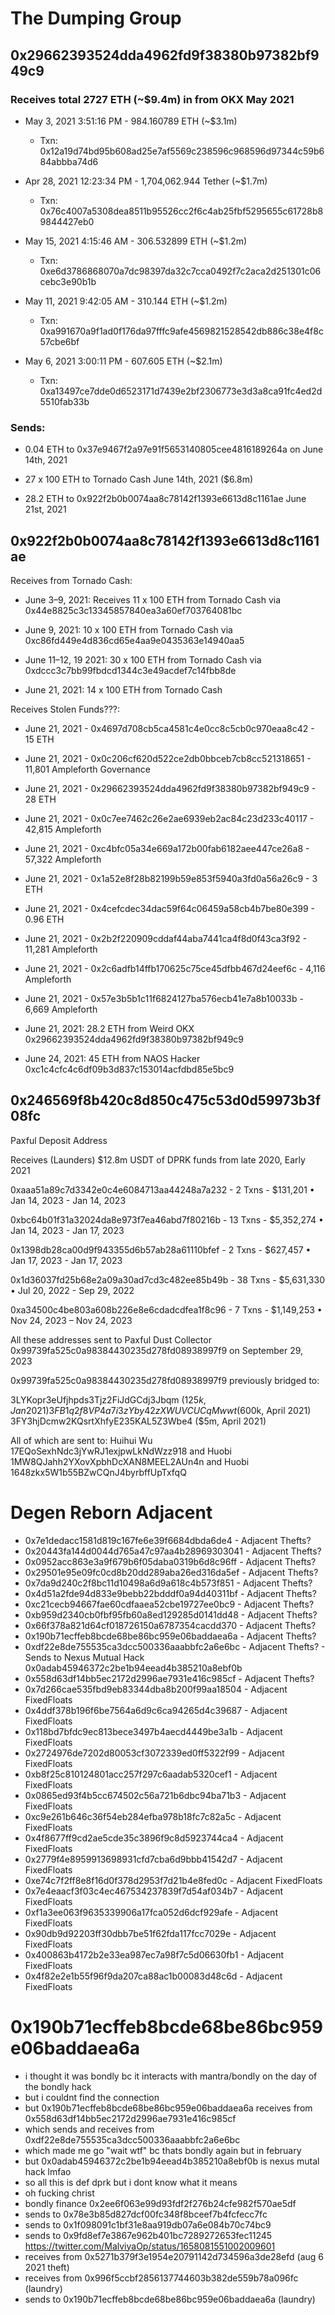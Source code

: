 # The Dumping Group

## 0x29662393524dda4962fd9f38380b97382bf949c9

### Receives total 2727 ETH (~$9.4m) in from OKX May 2021

- May 3, 2021 3:51:16 PM - 984.160789 ETH (~$3.1m)

    - Txn: 0x12a19d74bd95b608ad25e7af5569c238596c968596d97344c59b684abbba74d6

- Apr 28, 2021 12:23:34 PM - 1,704,062.944 Tether (~$1.7m)

    - Txn: 0x76c4007a5308dea8511b95526cc2f6c4ab25fbf5295655c61728b89844427eb0

- May 15, 2021 4:15:46 AM - 306.532899 ETH (~$1.2m)

    - Txn: 0xe6d3786868070a7dc98397da32c7cca0492f7c2aca2d251301c06cebc3e90b1b

- May 11, 2021 9:42:05 AM - 310.144 ETH (~$1.2m)

    - Txn: 0xa991670a9f1ad0f176da97fffc9afe4569821528542db886c38e4f8c57cbe6bf

- May 6, 2021 3:00:11 PM - 607.605 ETH (~$2.1m)

    - Txn: 0xa13497ce7dde0d6523171d7439e2bf2306773e3d3a8ca91fc4ed2d5510fab33b

### Sends:

- 0.04 ETH to 0x37e9467f2a97e91f5653140805cee4816189264a on June 14th, 2021

- 27 x 100 ETH to Tornado Cash June 14th, 2021 ($6.8m)

- 28.2 ETH to 0x922f2b0b0074aa8c78142f1393e6613d8c1161ae June 21st, 2021



## 0x922f2b0b0074aa8c78142f1393e6613d8c1161ae

Receives from Tornado Cash:

- June 3–9, 2021: Receives 11 x 100 ETH from Tornado Cash via 0x44e8825c3c13345857840ea3a60ef703764081bc

- June 9, 2021: 10 x 100 ETH from Tornado Cash via 0xc86fd449e4d836cd65e4aa9e0435363e14940aa5

- June 11–12, 19 2021: 30 x 100 ETH from Tornado Cash via 0xdccc3c7bb99fbdcd1344c3e49acdef7c14fbb8de

- June 21, 2021: 14 x 100 ETH from Tornado Cash 
 
Receives Stolen Funds???:

- June 21, 2021 - 0x4697d708cb5ca4581c4e0cc8c5cb0c970eaa8c42 - 15 ETH
- June 21, 2021 - 0x0c206cf620d522ce2db0bbceb7cb8cc521318651 - 11,801 Ampleforth Governance
- June 21, 2021 - 0x29662393524dda4962fd9f38380b97382bf949c9 - 28 ETH
- June 21, 2021 - 0x0c7ee7462c26e2ae6939eb2ac84c23d233c40117 - 42,815 Ampleforth
- June 21, 2021 - 0xc4bfc05a34e669a172b00fab6182aee447ce26a8 - 57,322 Ampleforth
- June 21, 2021 - 0x1a52e8f28b82199b59e853f5940a3fd0a56a26c9 - 3 ETH
- June 21, 2021 - 0x4cefcdec34dac59f64c06459a58cb4b7be80e399 - 0.96 ETH
- June 21, 2021 - 0x2b2f220909cddaf44aba7441ca4f8d0f43ca3f92 - 11,281 Ampleforth
- June 21, 2021 - 0x2c6adfb14ffb170625c75ce45dfbb467d24eef6c - 4,116 Ampleforth
- June 21, 2021 - 0x57e3b5b1c11f6824127ba576ecb41e7a8b10033b - 6,669 Ampleforth

- June 21, 2021: 28.2 ETH from Weird OKX 0x29662393524dda4962fd9f38380b97382bf949c9

- June 24, 2021: 45 ETH from NAOS Hacker 0xc1c4cfc4c6df09b3d837c153014acfdbd85e5bc9



## 0x246569f8b420c8d850c475c53d0d59973b3f08fc

Paxful Deposit Address

Receives (Launders) $12.8m USDT of DPRK funds from late 2020, Early 2021

0xaaa51a89c7d3342e0c4e6084713aa44248a7a232 - 2 Txns - $131,201 • Jan 14, 2023 - Jan 14, 2023

0xbc64b01f31a32024da8e973f7ea46abd7f80216b - 13 Txns - $5,352,274 • Jan 14, 2023 - Jan 17, 2023

0x1398db28ca00d9f943355d6b57ab28a61110bfef - 2 Txns - $627,457 • Jan 17, 2023 - Jan 17, 2023

0x1d36037fd25b68e2a09a30ad7cd3c482ee85b49b - 38 Txns - $5,631,330 • Jul 20, 2022 - Sep 29, 2022

0xa34500c4be803a608b226e8e6cdadcdfea1f8c96 - 7 Txns - $1,149,253 • Nov 24, 2023 – Nov 24, 2023

All these addresses sent to Paxful Dust Collector 0x99739fa525c0a98384430235d278fd08938997f9 on September 29, 2023

0x99739fa525c0a98384430235d278fd08938997f9 previously bridged to:

3LYKopr3eUfjhpds3Tjz2FiJdGCdj3Jbqm ($125k, Jan 2021)
3FB1q2f8VP4a7i3zYby42zXWUVCUCqMwwt ($600k, April 2021)
3FY3hjDcmw2KQsrtXhfyE235KAL5Z3Wbe4 ($5m, April 2021)

All of which are sent to: 
Huihui Wu 17EQoSexhNdc3jYwRJ1exjpwLkNdWzz918
and Huobi 1MW8QJahh2YXovXpbhDcXAN8MEEL2AUn4n
and Huobi 1648zkx5W1b55BZwCQnJ4byrbffUpTxfqQ





# Degen Reborn Adjacent

- 0x7e1dedacc1581d819c167fe6e39f6684dbda6de4 - Adjacent Thefts?
- 0x20443fa144d0044d765a47c97aa4b28969303041 - Adjacent Thefts?
- 0x0952acc863e3a9f679b6f05daba0319b6d8c96ff - Adjacent Thefts?
- 0x29501e95e09fc0cd8b20dd289aba26ed316da5ef - Adjacent Thefts?
- 0x7da9d240c2f8bc11d10498a6d9a618c4b573f851 - Adjacent Thefts?
- 0x4d51a2fde94d833e9bebb22bdddf0a94d40311bf - Adjacent Thefts?
- 0xc21cecb94667fae60cdfaaea52cbe19727ee0bc9 - Adjacent Thefts?
- 0xb959d2340cb0fbf95fb60a8ed129285d0141dd48 - Adjacent Thefts?
- 0x66f378a821d64cf018726150a6787354cacdd370 - Adjacent Thefts?
- 0x190b71ecffeb8bcde68be86bc959e06baddaea6a - Adjacent Thefts?
- 0xdf22e8de755535ca3dcc500336aaabbfc2a6e6bc - Adjacent Thefts? - Sends to Nexus Mutual Hack 0x0adab45946372c2be1b94eead4b385210a8ebf0b
- 0x558d63df14bb5ec2172d2996ae7931e416c985cf - Adjacent Thefts?
- 0x7d266cae535fbd9eb83344dba8b200f99aa18504 - Adjacent FixedFloats
- 0x4ddf378b196f6be7564a6d9c6ca94265d4c39687 - Adjacent FixedFloats
- 0x118bd7bfdc9ec813bece3497b4aecd4449be3a1b - Adjacent FixedFloats
- 0x2724976de7202d80053cf3072339ed0ff5322f99 - Adjacent FixedFloats
- 0xb8f25c810124801acc257f297c6aadab5320cef1 - Adjacent FixedFloats
- 0x0865ed93f4b5cc674502c56a721b6dbc94ba71b3 - Adjacent FixedFloats
- 0xc9e261b646c36f54eb284efba978b18fc7c82a5c - Adjacent FixedFloats
- 0x4f8677ff9cd2ae5cde35c3896f9c8d5923744ca4 - Adjacent FixedFloats
- 0x2779f4e8959913698931cfd7cba6d9bbb41542d7 - Adjacent FixedFloats
- 0xe74c7f2ff8e8f16d0f378d2953f7d21b4e8fed0c - Adjacent FixedFloats
- 0x7e4eaacf3f03c4ec467534237839f7d54af034b7 - Adjacent FixedFloats
- 0xf1a3ee063f9635339906a17fca052d6dcf929afe - Adjacent FixedFloats
- 0x90db9d92203ff30dbb7be51f62fda117fcc7029e - Adjacent FixedFloats
- 0x400863b4172b2e33ea987ec7a98f7c5d06630fb1 - Adjacent FixedFloats
- 0x4f82e2e1b55f96f9da207ca88ac1b00083d48c6d - Adjacent FixedFloats





# 0x190b71ecffeb8bcde68be86bc959e06baddaea6a

- i thought it was bondly bc it interacts with mantra/bondly on the day of the bondly hack
- but i couldnt find the connection
- but 0x190b71ecffeb8bcde68be86bc959e06baddaea6a receives from 0x558d63df14bb5ec2172d2996ae7931e416c985cf
- which sends and receives from 0xdf22e8de755535ca3dcc500336aaabbfc2a6e6bc
- which made me go "wait wtf" bc thats bondly again but in february
- but 0x0adab45946372c2be1b94eead4b385210a8ebf0b is nexus mutal hack lmfao
- so all this is def dprk but i dont know what it means
- oh fucking christ
- bondly finance 0x2ee6f063e99d93fdf2f276b24cfe982f570ae5df
- sends to 0x78e3b85d827dcf00fc348f8bceef7b4fcfecc7fc
- sends to 0x1f098091c1bf31e8aa919db07a6e084b70c74bc9
- sends to 0x9fd8ef7e3867e962b401bc7289272653fec11245 https://twitter.com/MalviyaOp/status/1658081551002009601
- receives from 0x5271b379f3e1954e20791142d734596a3de28efd (aug 6 2021 theft)
- receives from 0x996f5ccbf2856137744603b382de559b78a096fc (laundry)
- sends to 0x190b71ecffeb8bcde68be86bc959e06baddaea6a (laundry)